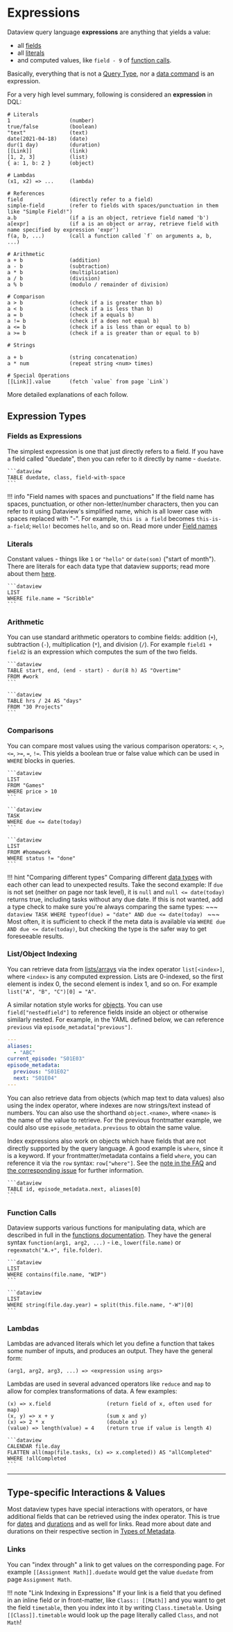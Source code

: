 # Expressions

Dataview query language **expressions** are anything that yields a value:

- all [fields](../annotation/add-metadata.md)
- all [literals](./literals.md) 
- and computed values, like `field - 9` of [function calls](./functions.md). 

Basically, everything that is not a [Query Type](../queries/query-types.md), nor a [data command](../queries/data-commands.md) is an expression.

For a very high level summary, following is considered an **expression** in DQL:

```
# Literals
1                   (number)
true/false          (boolean)
"text"              (text)
date(2021-04-18)    (date)
dur(1 day)          (duration)
[[Link]]            (link)
[1, 2, 3]           (list)
{ a: 1, b: 2 }      (object)

# Lambdas
(x1, x2) => ...     (lambda)

# References
field               (directly refer to a field)
simple-field        (refer to fields with spaces/punctuation in them like "Simple Field!")
a.b                 (if a is an object, retrieve field named 'b')
a[expr]             (if a is an object or array, retrieve field with name specified by expression 'expr')
f(a, b, ...)        (call a function called `f` on arguments a, b, ...)

# Arithmetic
a + b               (addition)
a - b               (subtraction)
a * b               (multiplication)
a / b               (division)
a % b               (modulo / remainder of division)

# Comparison
a > b               (check if a is greater than b)
a < b               (check if a is less than b)
a = b               (check if a equals b)
a != b              (check if a does not equal b)
a <= b              (check if a is less than or equal to b)
a >= b              (check if a is greater than or equal to b)

# Strings

a + b               (string concatenation)
a * num             (repeat string <num> times)

# Special Operations
[[Link]].value      (fetch `value` from page `Link`)
```

More detailed explanations of each follow.

## Expression Types

### Fields as Expressions

The simplest expression is one that just directly refers to a field. If you have a field called "duedate", then you can
refer to it directly by name - `duedate`. 

~~~
```dataview
TABLE duedate, class, field-with-space
```
~~~

!!! info "Field names with spaces and punctuations"
    If the field name has spaces, punctuation, or other non-letter/number characters, then you can refer to it using Dataview's simplified name, which is all lower case with spaces replaced with "-". For example, `this is a field` becomes `this-is-a-field`; `Hello!` becomes `hello`, and so on. Read more under [Field names](../annotation/add-metadata.md#field-names)

### Literals

Constant values - things like `1` or `"hello"` or `date(som)` ("start of month"). There are literals for each data type
that dataview supports; read more about them [here](./literals.md).

~~~
```dataview
LIST
WHERE file.name = "Scribble"
```
~~~

### Arithmetic

You can use standard arithmetic operators to combine fields: addition (`+`), subtraction (`-`), multiplication (`*`),
and division (`/`). For example `field1 + field2` is an expression which computes the sum of the two fields.

~~~
```dataview
TABLE start, end, (end - start) - dur(8 h) AS "Overtime" 
FROM #work
```

```dataview
TABLE hrs / 24 AS "days"
FROM "30 Projects"
```
~~~

### Comparisons

You can compare most values using the various comparison operators: `<`, `>`, `<=`, `>=`, `=`, `!=`. This yields a
boolean true or false value which can be used in `WHERE` blocks in queries.

~~~
```dataview
LIST
FROM "Games"
WHERE price > 10
```

```dataview
TASK
WHERE due <= date(today)
```

```dataview
LIST
FROM #homework
WHERE status != "done"
```
~~~

!!! hint "Comparing different types"
    Comparing different [data types](../annotation/types-of-metadata.md) with each other can lead to unexpected results. Take the second example: If `due` is not set (neither on page nor task level), it is `null` and `null <= date(today)` returns true, including tasks without any due date. If this is not wanted, add a type check to make sure you're always comparing the same types:
    ~~~
    ```dataview
    TASK
    WHERE typeof(due) = "date" AND due <= date(today)
    ```
    ~~~
    Most often, it is sufficient to check if the meta data is available via `WHERE due AND due <= date(today)`, but checking the type is the safer way to get foreseeable results. 

### List/Object Indexing

You can retrieve data from [lists/arrays](../annotation/types-of-metadata.md#list) via the index operator `list[<index>]`, where `<index>` is any computed expression.
Lists are 0-indexed, so the first element is index 0, the second element is index 1, and so on.
For example `list("A", "B", "C")[0] = "A"`.

A similar notation style works for [objects](../annotation/types-of-metadata.md#object).
You can use `field["nestedfield"]` to reference fields inside an object or otherwise similarly nested.
For example, in the YAML defined below, we can reference `previous` via `episode_metadata["previous"]`.
```yaml
---
aliases:
  - "ABC"
current_episode: "S01E03"
episode_metadata:
  previous: "S01E02"
  next: "S01E04"
---
```

You can also retrieve data from objects (which map text to data values) also using the index operator, where indexes are now strings/text instead of numbers.
You can also use the shorthand `object.<name>`, where `<name>` is the name of the value to retrieve.
For the previous frontmatter example, we could also use `episode_metadata.previous` to obtain the same value.

Index expressions also work on objects which have fields that are not directly supported by the query language.
A good example is `where`, since it is a keyword.
If your frontmatter/metadata contains a field `where`, you can reference it via the `row` syntax: `row["where"]`.
See the [note in the FAQ](../resources/faq.md#how-do-i-use-fields-with-the-same-name-as-keywords-like-from-where) and [the corresponding issue](https://github.com/blacksmithgu/obsidian-dataview/issues/1164) for further information.

~~~
```dataview
TABLE id, episode_metadata.next, aliases[0]
```
~~~

### Function Calls

Dataview supports various functions for manipulating data, which are described in full in the [functions
documentation](../functions). They have the general syntax `function(arg1, arg2, ...)` - i.e., `lower(file.name)` or
`regexmatch("A.+", file.folder)`.

~~~
```dataview
LIST
WHERE contains(file.name, "WIP")
```

```dataview
LIST
WHERE string(file.day.year) = split(this.file.name, "-W")[0]
```
~~~

### Lambdas

Lambdas are advanced literals which let you define a function that takes some number of inputs, and produces an output.
They have the general form:

```
(arg1, arg2, arg3, ...) => <expression using args>
```

Lambdas are used in several advanced operators like `reduce` and `map` to allow for complex transformations of data. A
few examples:

```
(x) => x.field                  (return field of x, often used for map)
(x, y) => x + y                 (sum x and y)
(x) => 2 * x                    (double x)
(value) => length(value) = 4    (return true if value is length 4)
```

~~~
```dataview
CALENDAR file.day
FLATTEN all(map(file.tasks, (x) => x.completed)) AS "allCompleted"
WHERE !allCompleted
```
~~~

---

## Type-specific Interactions & Values

Most dataview types have special interactions with operators, or have additional fields that can be retrieved using the
index operator. This is true for [dates](../annotation/types-of-metadata.md#date) and [durations](../annotation/types-of-metadata.md#duration) and as well for links. Read more about date and durations on their respective section in [Types of Metadata](../annotation/types-of-metadata.md).

### Links

You can "index through" a link to get values on the corresponding page. For example `[[Assignment Math]].duedate` would get the value
`duedate` from page `Assignment Math`.

!!! note "Link Indexing in Expressions"
    If your link is a field that you defined in an inline field or in front-matter, like `Class:: [[Math]]` and you want to get the field `timetable`, then you
    index into it by writing `Class.timetable`.
    Using `[[Class]].timetable` would look up the page literally called `Class`, and not `Math`!
